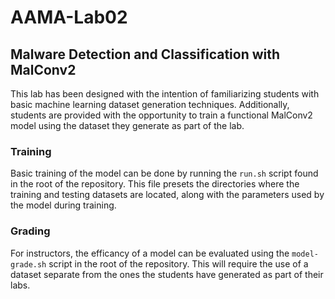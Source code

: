 # AAMA-Lab02
## Malware Detection and Classification with MalConv2
This lab has been designed with the intention of familiarizing students with basic machine learning dataset generation
techniques. Additionally, students are provided with the opportunity to train a functional MalConv2 model using the
dataset they generate as part of the lab.

### Training
Basic training of the model can be done by running the `run.sh` script found in the root of the repository. This file
presets the directories where the training and testing datasets are located, along with the parameters used by the model
during training.

### Grading
For instructors, the efficancy of a model can be evaluated using the `model-grade.sh` script in the root of the
repository. This will require the use of a dataset separate from the ones the students have generated as part of their
labs.
